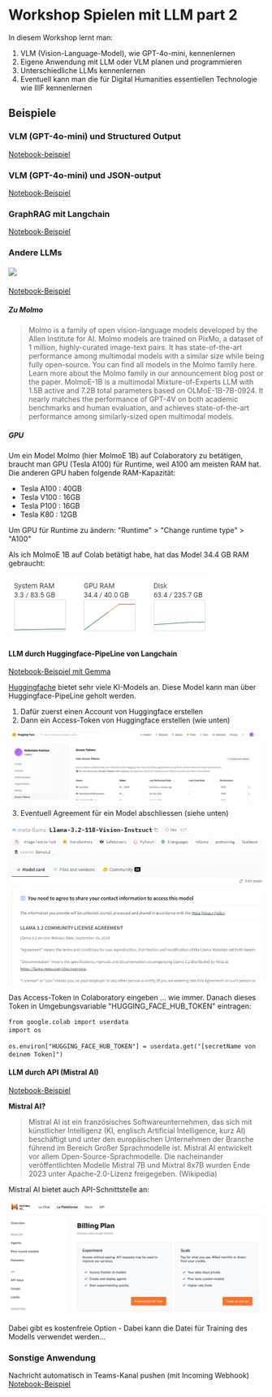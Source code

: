 # Workshop Spielen mit LLM part 2

In diesem Workshop lernt man: 

1. VLM (Vision-Language-Model), wie GPT-4o-mini, kennenlernen
1. Eigene Anwendung mit LLM oder VLM planen und programmieren
1. Unterschiedliche LLMs kennenlernen
1. Eventuell kann man die für Digital Humanities essentiellen Technologie wie IIIF kennenlernen 


## Beispiele

### VLM (GPT-4o-mini) und Structured Output
[Notebook-beispiel](https://colab.research.google.com/drive/1JUBrPdwjDWxceEiQ_LTj65fLHzZ7k5vh?usp=sharing)

### VLM (GPT-4o-mini) und JSON-output
[Notebook-Beispiel](https://colab.research.google.com/drive/1RPx9y5Vf0KqidHa_D-PjQ-Tnu1vgQUEv?usp=sharing)


### GraphRAG mit Langchain
[Notebook-Beispiel](https://colab.research.google.com/drive/1oqTaqJiOqm94kB2j-837Qnk47XeaiybX?usp=sharing)



### Andere LLMs


#### <img src="https://huggingface.co/allenai/MolmoE-1B-0924/resolve/main/molmo_logo.png" width="300">


[Notebook-Beispiel](https://colab.research.google.com/drive/1XPUyZpQJkzsosHqDO45ZWIrmnvHi0cN1?usp=sharing)

##### Zu Molmo

>Molmo is a family of open vision-language models developed by the Allen Institute for AI. Molmo models are trained on PixMo, a dataset of 1 million, highly-curated image-text pairs. It has state-of-the-art performance among multimodal models with a similar size while being fully open-source. You can find all models in the Molmo family here. Learn more about the Molmo family in our announcement blog post or the paper.
>MolmoE-1B is a multimodal Mixture-of-Experts LLM with 1.5B active and 7.2B total parameters based on OLMoE-1B-7B-0924. It nearly matches the performance of GPT-4V on both academic benchmarks and human evaluation, and achieves state-of-the-art performance among similarly-sized open multimodal models.

##### GPU 
Um ein Model Molmo (hier MolmoE 1B) auf Colaboratory zu betätigen, braucht man GPU (Tesla A100) für Runtime, weil A100 am meisten RAM hat.
Die anderen GPU haben folgende RAM-Kapazität:

- Tesla A100 : 40GB
- Tesla V100 : 16GB
- Tesla P100 : 16GB 
- Tesla K80 : 12GB

Um GPU für Runtime zu ändern: "Runtime" > "Change runtime type" > "A100"

Als ich MolmoE 1B auf Colab betätigt habe, hat das Model 34.4 GB RAM gebraucht:

![](./img/runtime_vram.png)


#### LLM durch Huggingface-PipeLine von Langchain

[Notebook-Beispiel mit Gemma](https://colab.research.google.com/drive/1kWYFrTCEpdEIULwSiJPhQEmnz9qY3IMW#scrollTo=DV7SZMtUCLXX)

[Huggingfache]() bietet sehr viele KI-Models an. Diese Model kann man über Huggingface-PipeLine geholt werden.

1. Dafür zuerst einen Account von Huggingface erstellen
1. Dann ein Access-Token von Huggingface erstellen (wie unten)

<img src="./img/hf_token.png" width="500">

3. Eventuell Agreement für ein Model abschliessen (siehe unten)

<img src="./img/hf_agreement.png" width="500">


Das Access-Token in Colaboratory eingeben ... wie immer.
Danach dieses Token in Umgebungsvariable "HUGGING_FACE_HUB_TOKEN" eintragen:

```
from google.colab import userdata
import os

os.environ["HUGGING_FACE_HUB_TOKEN"] = userdata.get("[secretName von deinem Token]")
```

#### LLM durch API (Mistral AI)

[Notebook-Beispiel](https://colab.research.google.com/drive/1oefH9jG9DbBGMBK1sH2HDxMtWNFW4xWQ?usp=sharing)

__Mistral AI?__

>Mistral AI ist ein französisches Softwareunternehmen, das sich mit künstlicher Intelligenz (KI, englisch Artificial Intelligence, kurz AI) beschäftigt und unter den europäischen Unternehmen der Branche führend im Bereich Großer Sprachmodelle ist.
Mistral AI entwickelt vor allem Open-Source-Sprachmodelle. Die nacheinander veröffentlichten Modelle Mistral 7B und Mixtral 8x7B wurden Ende 2023 unter Apache-2.0-Lizenz freigegeben. (Wikipedia)

Mistral AI bietet auch API-Schnittstelle an:

<img src="./img/mistralai.png" width="500">

Dabei gibt es kostenfreie Option - Dabei kann die Datei für Training des Modells verwendet werden...







### Sonstige Anwendung

Nachricht automatisch in Teams-Kanal pushen (mit Incoming Webhook)
[Notebook-Beispiel](https://colab.research.google.com/drive/1fP1qlikDaWQaFBHAc7Y66E-u7VK-bnVB?usp=sharing)



